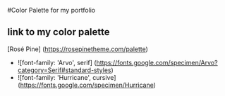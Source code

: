 #Color Palette for my portfolio
## link to my color palette

[Rosé Pine] (https://rosepinetheme.com/palette)

- ![font-family: 'Arvo', serif] (https://fonts.google.com/specimen/Arvo?category=Serif#standard-styles)
- ![font-family: 'Hurricane', cursive] (https://fonts.google.com/specimen/Hurricane)